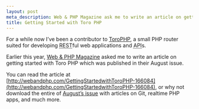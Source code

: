 ```yaml
---
layout: post
meta_description: Web & PHP Magazine ask me to write an article on getting started with ToroPHP.
title: Getting Started with Toro PHP
---
```

<p class="lead">For a while now I’ve been a contributor to <a href="http://toroweb.org/" rel="external">ToroPHP</a>, a small PHP router suited for developing <abbr title="Representational state transfer">REST</abbr>ful web applications and <abbr title="Application Programming Interface">API</abbr>s.</p>

Earlier this year, [Web & PHP Magazine](http://webandphp.com/) asked me to write an article on getting started with Toro PHP which was published in their August issue.

You can read the article at [http://webandphp.com/GettingStartedwithToroPHP-166084](http://webandphp.com/GettingStartedwithToroPHP-166084), or why not download the entire of [August’s issue](http://webandphp.com/system/files/wpm_2013_08.pdf) with articles on Git, realtime PHP apps, and much more.